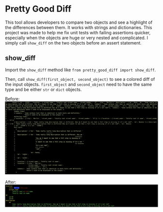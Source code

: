 # Pretty Good Diff

This tool allows developers to compare two objects and see a highlight of the differences between them. It works with strings and dictionaries.
This project was made to help me fix unit tests with failing assertions quicker, especially when the objects are huge or very nested and complicated.
I simply call `show_diff` on the two objects before an assert statement.

## show_diff
Import the `show_diff` method like `from pretty_good_diff import show_diff`.

Then, call `show_diff(first_object, second_object)` to see a colored diff of the input objects. `first_object` and `second_object` need to have the same type and be either `str` or `dict` objects.

Before:
![alt text](https://github.com/Viktor-Bubanja/pretty-good-diff/blob/main/blob/ugly_diff.png)

After:
![alt text](https://github.com/Viktor-Bubanja/pretty-good-diff/blob/main/blob/pretty_good_diff.png)
